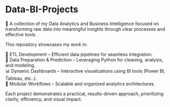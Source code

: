 # Data-BI-Projects
🚀 A collection of my Data Analytics and Business Intelligence focused on transforming raw data into meaningful insights through clear processes and effective tools.

This repository showcases my work in:

🔄 ETL Development – Efficient data pipelines for seamless integration.  
🐍 Data Preparation & Prediction – Leveraging Python for cleaning, analysis, and modeling.  
📊 Dynamic Dashboards – Interactive visualizations using BI tools (Power BI, Tableau, etc..).  
🧭 Modular Workflows – Scalable and organized analytics architectures.  

Each project demonstrates a practical, results-driven approach, prioritizing clarity, efficiency, and visual impact.  
